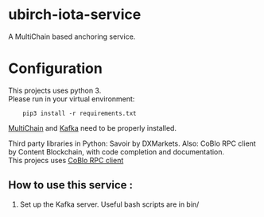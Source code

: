 # ubirch-iota-service
A MultiChain based anchoring service.

# Configuration
This projects uses python 3. <br>
Please run in your virtual environment:

        pip3 install -r requirements.txt
       
[MultiChain](https://www.multichain.com/download-install/) and [Kafka](https://kafka.apache.org/) need to be properly installed. <br>

Third party libraries in Python: Savoir by DXMarkets. Also: CoBlo RPC client by Content Blockchain, with code completion and documentation. <br>
This projecs uses [CoBlo RPC client](https://github.com/coblo/mcrpc)

## How to use this service :

1. Set up the Kafka server. Useful bash scripts are in bin/

